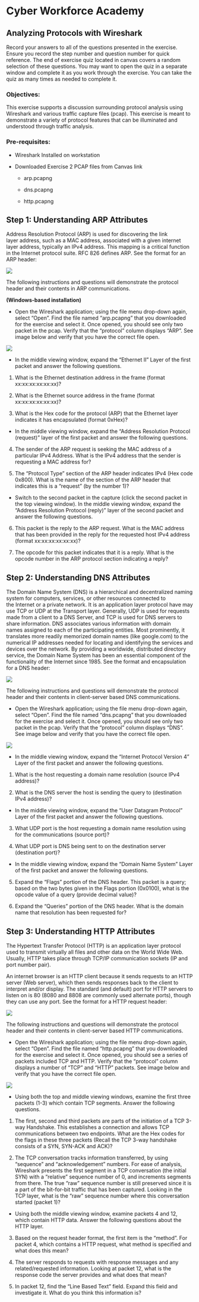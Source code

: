 Cyber Workforce Academy
=======================

Analyzing Protocols with Wireshark
----------------------------------

Record your answers to all of the questions presented in the exercise. Ensure
you record the step number and question number for quick reference. The end of
exercise quiz located in canvas covers a random selection of these questions.
You may want to open the quiz in a separate window and complete it as you work
through the exercise. You can take the quiz as many times as needed to complete
it.

### Objectives:

This exercise supports a discussion surrounding protocol analysis using
Wireshark and various traffic capture files (pcap). This exercise is meant to
demonstrate a variety of protocol features that can be illuminated and
understood through traffic analysis.

### Pre-requisites:

-   Wireshark Installed on workstation

-   Downloaded Exercise 2 PCAP files from Canvas link

    -   arp.pcapng

    -   dns.pcapng

    -   http.pcapng

Step 1: Understanding ARP Attributes
------------------------------------

Address Resolution Protocol (ARP) is used for discovering the link
layer address, such as a MAC address, associated with a given internet
layer address, typically an IPv4 address. This mapping is a critical function in
the Internet protocol suite. RFC 826 defines ARP. See the format for an ARP
header:

![](media/9775c3616a4fd55f43afd1582443f3c1.jpg)

The following instructions and questions will demonstrate the protocol header
and their contents in ARP communications.

**(Windows-based installation)**

-   Open the Wireshark application; using the file menu drop-down again, select
    “Open”. Find the file named “arp.pcapng” that you downloaded for the
    exercise and select it. Once opened, you should see only two packet in the
    pcap. Verify that the “protocol” column displays “ARP”. See image below and
    verify that you have the correct file open.

![](media/52efcf9227c0fccf010ba0f1d5924db0.png)

-   In the middle viewing window, expand the “Ethernet II” Layer of the first
    packet and answer the following questions.

1.  What is the Ethernet destination address in the frame (format
    xx:xx:xx:xx:xx:xx)?

2.  What is the Ethernet source address in the frame (format xx:xx:xx:xx:xx:xx)?

3.  What is the Hex code for the protocol (ARP) that the Ethernet layer
    indicates it has encapsulated (format 0xHex)?

-   In the middle viewing window, expand the “Address Resolution Protocol
    (request)” layer of the first packet and answer the following questions.

4.  The sender of the ARP request is seeking the MAC address of a particular
    IPv4 Address. What is the IPv4 address that the sender is requesting a
    MAC address for?

5.  The “Protocol Type” section of the ARP header indicates IPv4 (Hex code
    0x800). What is the name of the section of the ARP header that indicates
    this is a “request” (by the number 1)?

-   Switch to the second packet in the capture (click the second packet in the
    top viewing window). In the middle viewing window, expand the “Address
    Resolution Protocol (reply)” layer of the second packet and answer the
    following questions.

6.  This packet is the reply to the ARP request. What is the MAC address
    that has been provided in the reply for the requested host IPv4 address
    (format xx:xx:xx:xx:xx:xx)?

7.  The opcode for this packet indicates that it is a reply. What is the
    opcode number in the ARP protocol section indicating a reply?

Step 2: Understanding DNS Attributes
------------------------------------

The Domain Name System (DNS) is a hierarchical and decentralized naming system
for computers, services, or other resources connected to the Internet or a
private network. It is an application layer protocol have may use TCP or UDP at
the Transport layer. Generally, UDP is used for requests made from a client to a
DNS Server, and TCP is used for DNS servers to share information. DNS associates
various information with domain names assigned to each of the participating
entities. Most prominently, it translates more readily memorized domain names
(like google.com) to the numerical IP addresses needed for locating and
identifying the services and devices over the network. By providing a
worldwide, distributed directory service, the Domain Name System has been an
essential component of the functionality of the Internet since 1985. See the
format and encapsulation for a DNS header:

![](media/2822e359ff3127a2ccb3b33cbb604048.png)

The following instructions and questions will demonstrate the protocol header
and their contents in client-server based DNS communications.

-   Open the Wireshark application; using the file menu drop-down again, select
    “Open”. Find the file named “dns.pcapng” that you downloaded for the
    exercise and select it. Once opened, you should see only two packet in the
    pcap. Verify that the “protocol” column displays “DNS”. See image below and
    verify that you have the correct file open.

![](media/7f47b133ca446b2bef797a003134cd0a.png)

-   In the middle viewing window, expand the “Internet Protocol Version 4” Layer
    of the first packet and answer the following questions.

  1.  What is the host requesting a domain name resolution (source IPv4
        address)?

  2.  What is the DNS server the host is sending the query to (destination
        IPv4 address)?

-   In the middle viewing window, expand the “User Datagram Protocol” Layer of
    the first packet and answer the following questions.

  3.  What UDP port is the host requesting a domain name resolution using for
        the communications (source
        port)?

  4.  What UDP port is DNS being sent to on the destination server
        (destination port)?

-   In the middle viewing window, expand the “Domain Name System” Layer of the
    first packet and answer the following questions.

  5.  Expand the “Flags” portion of the DNS header. This packet is a query;
        based on the two bytes given in the Flags portion (0x0100), what is the
        opcode value of a query (provide decimal value)?

  6.  Expand the “Queries” portion of the DNS header. What is the domain name
        that resolution has been requested for?

Step 3: Understanding HTTP Attributes
-------------------------------------

The Hypertext Transfer Protocol (HTTP) is an application layer protocol used to
transmit virtually all files and other data on the World Wide Web. Usually, HTTP
takes place through TCP/IP communication sockets (IP and port number pair).

An internet browser is an HTTP client because it sends requests to an HTTP
server (Web server), which then sends responses back to the client to interpret
and/or display. The standard (and default) port for HTTP servers to listen on is
80 (8080 and 8808 are commonly used alternate ports), though they can use any
port. See the format for a HTTP request header:

![](media/285ed86f48e1ad646b68c0364f14a0ad.jpg)

The following instructions and questions will demonstrate the protocol header
and their contents in client-server based HTTP communications.

-   Open the Wireshark application; using the file menu drop-down again, select
    “Open”. Find the file named “http.pcapng” that you downloaded for the
    exercise and select it. Once opened, you should see a series of packets
    included TCP and HTTP. Verify that the “protocol” column displays a number
    of “TCP” and “HTTP” packets. See image below and verify that you have the
    correct file open.

![](media/78d2baf7806e7286b19dd214a387d100.png)

-   Using both the top and middle viewing windows, examine the first three
    packets (1-3) which contain TCP segments. Answer the following questions.

  1.  The first, second and third packets are parts of the initiation of a TCP
        3-way Handshake. This establishes a connection and allows TCP
        communications between two endpoints. What are the Hex codes for the
        flags in these three packets (Recall the TCP 3-way handshake consists of
        a SYN, SYN-ACK and ACK)?

  2.  The TCP conversation tracks information transferred, by using “sequence”
        and “acknowledgement” numbers. For ease of analysis, Wireshark presents
        the first segment in a TCP conversation (the initial SYN) with a
        “relative” sequence number of 0, and increments segments from there. The
        true “raw” sequence number is still preserved since it is a part of the
        bit-for-bit traffic that has been captured. Looking in the TCP layer,
        what is the “raw” sequence number where this conversation started
        (packet 1)?

-   Using both the middle viewing window, examine packets 4 and 12, which
    contain HTTP data. Answer the following questions about the HTTP layer.

  3.  Based on the request header format, the first item is the “method”. For
        packet 4, which contains a HTTP request, what method is specified and
        what does this mean?

  4.  The server responds to requests with response messages and any
        related/requested information. Looking at packet 12, what is the
        response code the server provides and what does that mean?

  5.  In packet 12, find the “Line Based Text” field. Expand this field and
        investigate it. What do you think this information is?
